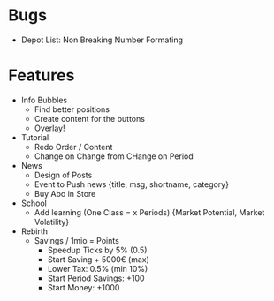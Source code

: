# Bugs
- Depot List: Non Breaking Number Formating



# Features
- Info Bubbles
    - Find better positions
    - Create content for the buttons
    - Overlay!
- Tutorial 
    - Redo Order / Content
    - Change on Change from CHange on Period
- News
    - Design of Posts
    - Event to Push news {title, msg, shortname, category}
    - Buy Abo in Store
- School
    - Add learning (One Class = x Periods) {Market Potential, Market Volatility}
- Rebirth
    - Savings / 1mio = Points
        - Speedup Ticks by 5% (0.5)
        - Start Saving + 5000€ (max) 
        - Lower Tax: 0.5% (min 10%)
        - Start Period Savings: +100
        - Start Money: +1000
